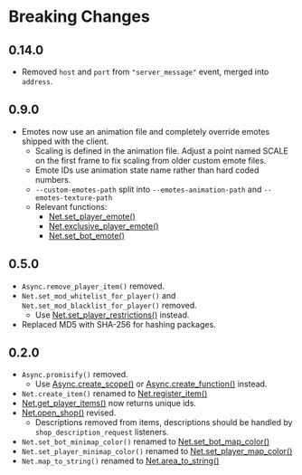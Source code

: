 # Breaking Changes

## 0.14.0

- Removed `host` and `port` from `"server_message"` event, merged into `address`.

## 0.9.0

- Emotes now use an animation file and completely override emotes shipped with the client.
  - Scaling is defined in the animation file. Adjust a point named SCALE on the first frame to fix scaling from older custom emote files.
  - Emote IDs use animation state name rather than hard coded numbers.
  - `--custom-emotes-path` split into `--emotes-animation-path` and `--emotes-texture-path`
  - Relevant functions:
    - [Net.set_player_emote()](/server/lua-api/players#netset_player_emoteplayer_id-emote_id)
    - [Net.exclusive_player_emote()](/server/lua-api/players#netexclusive_player_emoteplayer_id-emoter_id-emote_id)
    - [Net.set_bot_emote()](/server/lua-api/bots#netset_bot_emotebot_id-emote_id)

## 0.5.0

- `Async.remove_player_item()` removed.
- `Net.set_mod_whitelist_for_player()` and `Net.set_mod_blacklist_for_player()` removed.
  - Use [Net.set_player_restrictions()](/server/lua-api/players#netset_player_restrictionsplayer_id-path) instead.
- Replaced MD5 with SHA-256 for hashing packages.

## 0.2.0

- `Async.promisify()` removed.
  - Use [Async.create_scope()](/server/lua-api/async#asynccreate_scopefunction) or [Async.create_function()](/server/lua-api/async#asynccreate_functionfunction) instead.
- `Net.create_item()` renamed to [Net.register_item()](/server/lua-api/player-data#netregister_itemitem_id-item_definition)
- [Net.get_player_items()](/server/lua-api/player-data#netget_player_itemsplayer_id) now returns unique ids.
- [Net.open_shop()](/server/lua-api/widgets#netopen_shopplayer_id-items-mug_texture_path-mug_animation_path) revised.
  - Descriptions removed from items, descriptions should be handled by `shop_description_request` listeners.
- `Net.set_bot_minimap_color()` renamed to [Net.set_bot_map_color()](/server/lua-api/widgets#netset_bot_map_colorbot_id-color)
- `Net.set_player_minimap_color()` renamed to [Net.set_player_map_color()](/server/lua-api/widgets#netset_player_map_colorplayer_id-color)
- `Net.map_to_string()` renamed to [Net.area_to_string()](/server/lua-api/areas#netarea_to_stringarea_id)

